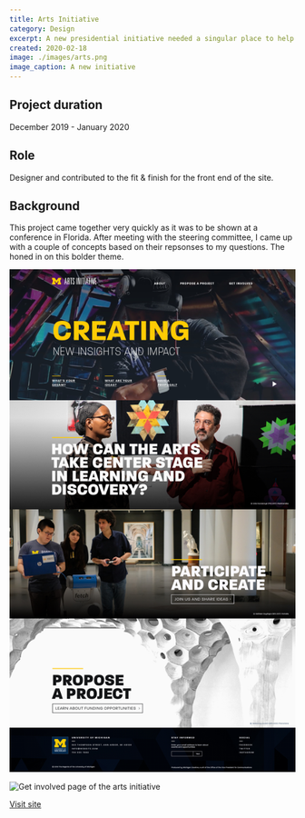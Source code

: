 ```yaml
---
title: Arts Initiative
category: Design
excerpt: A new presidential initiative needed a singular place to help its vision coalesce.
created: 2020-02-18
image: ./images/arts.png
image_caption: A new initiative
---
```

## Project duration

December 2019 - January 2020

## Role

Designer and contributed to the fit & finish for the front end of the site.

## Background

This project came together very quickly as it was to be shown at a conference in Florida. After meeting with the steering committee, I came up with a couple of concepts based on their repsonses to my questions. The honed in on this bolder theme.

![Home page of the arts initiative](./images/arts-home.jpg)

![Get involved page of the arts initiative](./images/arts-get-involved.jpg)

[Visit site](https://artsinitiative.umich.edu/)